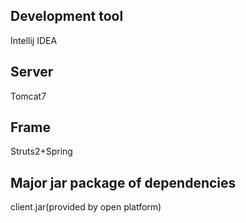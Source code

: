## Development tool

Intellij IDEA

## Server

Tomcat7

## Frame

Struts2+Spring

## Major jar package of dependencies

client.jar(provided by open platform)

